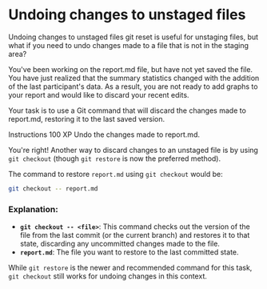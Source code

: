 # Undoing changes to unstaged files

Undoing changes to unstaged files
git reset is useful for unstaging files, but what if you need to undo changes made to a file that is not in the staging area?

You've been working on the report.md file, but have not yet saved the file. You have just realized that the summary statistics changed with the addition of the last participant's data. As a result, you are not ready to add graphs to your report and would like to discard your recent edits.

Your task is to use a Git command that will discard the changes made to report.md, restoring it to the last saved version.

Instructions
100 XP
Undo the changes made to report.md.

You're right! Another way to discard changes to an unstaged file is by using `git checkout` (though `git restore` is now the preferred method).

The command to restore `report.md` using `git checkout` would be:

```bash
git checkout -- report.md
```

### Explanation:
- **`git checkout -- <file>`**: This command checks out the version of the file from the last commit (or the current branch) and restores it to that state, discarding any uncommitted changes made to the file.
- **`report.md`**: The file you want to restore to the last committed state.

While `git restore` is the newer and recommended command for this task, `git checkout` still works for undoing changes in this context.
